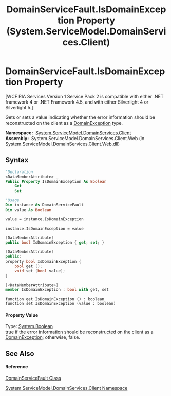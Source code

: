 ﻿---
title: DomainServiceFault.IsDomainException Property  (System.ServiceModel.DomainServices.Client)
TOCTitle: IsDomainException Property
ms:assetid: P:System.ServiceModel.DomainServices.Client.DomainServiceFault.IsDomainException
ms:mtpsurl: https://msdn.microsoft.com/en-us/library/system.servicemodel.domainservices.client.domainservicefault.isdomainexception(v=VS.91)
ms:contentKeyID: 28755415
ms.date: 01/27/2012
mtps_version: v=VS.91
f1_keywords:
- System.ServiceModel.DomainServices.Client.DomainServiceFault.IsDomainException
- System.ServiceModel.DomainServices.Client.DomainServiceFault.get_IsDomainException
- System.ServiceModel.DomainServices.Client.DomainServiceFault.set_IsDomainException
dev_langs:
- CSharp
- JScript
- VB
- FSharp
- c++
api_location:
- System.ServiceModel.DomainServices.Client.Web.dll
api_name:
- System.ServiceModel.DomainServices.Client.DomainServiceFault.get_IsDomainException
- System.ServiceModel.DomainServices.Client.DomainServiceFault.IsDomainException
- System.ServiceModel.DomainServices.Client.DomainServiceFault.set_IsDomainException
api_type:
- Managed
topic_type:
- apiref
- kbSyntax
product_family_name: VS
ROBOTS: INDEX,FOLLOW
---

# DomainServiceFault.IsDomainException Property

\[WCF RIA Services Version 1 Service Pack 2 is compatible with either .NET framework 4 or .NET Framework 4.5, and with either Silverlight 4 or Silverlight 5.\]

Gets or sets a value indicating whether the error information should be reconstructed on the client as a [DomainException](ff422448\(v=vs.91\).md) type.

**Namespace:**  [System.ServiceModel.DomainServices.Client](ff422479\(v=vs.91\).md)  
**Assembly:**  System.ServiceModel.DomainServices.Client.Web (in System.ServiceModel.DomainServices.Client.Web.dll)

## Syntax

``` vb
'Declaration
<DataMemberAttribute> _
Public Property IsDomainException As Boolean
    Get
    Set
```

``` vb
'Usage
Dim instance As DomainServiceFault
Dim value As Boolean

value = instance.IsDomainException

instance.IsDomainException = value
```

``` csharp
[DataMemberAttribute]
public bool IsDomainException { get; set; }
```

``` c++
[DataMemberAttribute]
public:
property bool IsDomainException {
    bool get ();
    void set (bool value);
}
```

``` fsharp
[<DataMemberAttribute>]
member IsDomainException : bool with get, set
```

``` jscript
function get IsDomainException () : boolean
function set IsDomainException (value : boolean)
```

#### Property Value

Type: [System.Boolean](https://msdn.microsoft.com/en-us/library/a28wyd50)  
true if the error information should be reconstructed on the client as a [DomainException](ff422448\(v=vs.91\).md); otherwise, false.  

## See Also

#### Reference

[DomainServiceFault Class](ff423203\(v=vs.91\).md)

[System.ServiceModel.DomainServices.Client Namespace](ff422479\(v=vs.91\).md)

